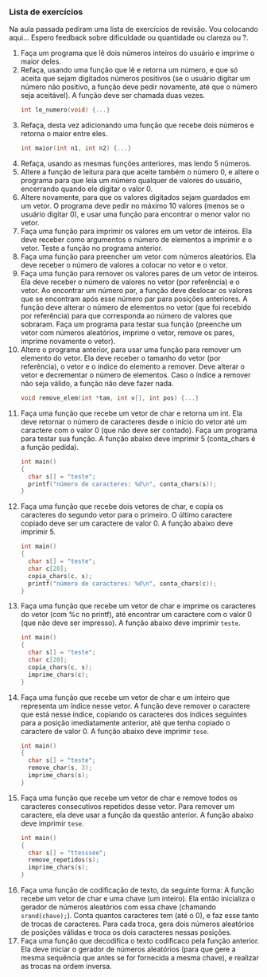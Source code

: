 ### Lista de exercícios

Na aula passada pediram uma lista de exercícios de revisão. Vou colocando aqui... Espero feedback sobre dificuldade ou quantidade ou clareza ou ?.

1. Faça um programa que lê dois números inteiros do usuário e imprime o maior deles.
3. Refaça, usando uma função que lê e retorna um número, e que só aceita que sejam digitados números positivos (se o usuário digitar um número não positivo, a função deve pedir novamente, até que o número seja aceitável). A função deve ser chamada duas vezes.
   ```c
   int le_numero(void) {...}
   ```
4. Refaça, desta vez adicionando uma função que recebe dois números e retorna o maior entre eles.
   ```c
   int maior(int n1, int n2) {...}
   ```
6. Refaça, usando as mesmas funções anteriores, mas lendo 5 números.
7. Altere a função de leitura para que aceite também o número 0, e altere o programa para que leia um número qualquer de valores do usuário, encerrando quando ele digitar o valor 0.
8. Altere novamente, para que os valores digitados sejam guardados em um vetor. O programa deve pedir no máximo 10 valores (menos se o usuário digitar 0), e usar uma função para encontrar o menor valor no vetor.
9. Faça uma função para imprimir os valores em um vetor de inteiros. Ela deve receber como argumentos o número de elementos a imprimir e o vetor. Teste a função no programa anterior.
10. Faça uma função para preencher um vetor com números aleatórios. Ela deve receber o número de valores a colocar no vetor e o vetor.
11. Faça uma função para remover os valores pares de um vetor de inteiros. Ela deve receber o número de valores no vetor (por referência) e o vetor. Ao encontrar um número par, a função deve deslocar os valores que se encontram após esse número par para posições anteriores. A função deve alterar o número de elementos no vetor (que foi recebido por referência) para que corresponda ao número de valores que sobraram. Faça um programa para testar sua função (preenche um vetor com números aleatórios, imprime o vetor, remove os pares, imprime novamente o vetor).
12. Altere o programa anterior, para usar uma função para remover um elemento do vetor. Ela deve receber o tamanho do vetor (por referência), o vetor e o índice do elemento a remover. Deve alterar o vetor e decrementar o número de elementos. Caso o índice a remover não seja válido, a função não deve fazer nada.
    ```c
    void remove_elem(int *tam, int v[], int pos) {...}
    ```
13. Faça uma função que recebe um vetor de char e retorna um int. Ela deve retornar o número de caracteres desde o início do vetor até um caractere com o valor 0 (que não deve ser contado). Faça um programa para testar sua função. A função abaixo deve imprimir 5 (conta_chars é a função pedida).
    ```c
    int main()
    {
      char s[] = "teste";
      printf("número de caracteres: %d\n", conta_chars(s));
    }
    ```
15. Faça uma função que recebe dois vetores de char, e copia os caracteres do segundo vetor para o primeiro. O último caractere copiado deve ser um caractere de valor 0. A função abaixo deve imprimir 5.
    ```c
    int main()
    {
      char s[] = "teste";
      char c[20];
      copia_chars(c, s);
      printf("número de caracteres: %d\n", conta_chars(c));
    }
    ```
16. Faça uma função que recebe um vetor de char e imprime os caracteres do vetor (com %c no printf), até encontrar um caractere com o valor 0 (que não deve ser impresso). A função abaixo deve imprimir `teste`.
    ```c
    int main()
    {
      char s[] = "teste";
      char c[20];
      copia_chars(c, s);
      imprime_chars(c);
    }
    ```
17. Faça uma função que recebe um vetor de char e um inteiro que representa um índice nesse vetor. A função deve remover o caractere que está nesse índice, copiando os caracteres dos índices seguintes para a posição imediatamente anterior, até que tenha copiado o caractere de valor 0. A função abaixo deve imprimir `tese`.
    ```c
    int main()
    {
      char s[] = "teste";
      remove_char(s, 3);
      imprime_chars(s);
    }
    ```
17. Faça uma função que recebe um vetor de char e remove todos os caracteres consecutivos repetidos desse vetor. Para remover um caractere, ela deve usar a função da questão anterior. A função abaixo deve imprimir `tese`.
    ```c
    int main()
    {
      char s[] = "ttesssee";
      remove_repetidos(s);
      imprime_chars(s);
    }
    ```
18. Faça uma função de codificação de texto, da seguinte forma: A função recebe um vetor de char e uma chave (um inteiro). Ela então inicializa o gerador de números aleatórios com essa chave (chamando `srand(chave);`). Conta quantos caracteres tem (até o 0), e faz esse tanto de trocas de caracteres. Para cada troca, gera dois números aleatórios de posições válidas e troca os dois caracteres nessas posições.
19. Faça uma função que decodifica o texto codificaco pela função anterior. Ela deve iniciar o gerador de números aleatórios (para que gere a mesma sequência que antes se for fornecida a mesma chave), e realizar as trocas na ordem inversa.
